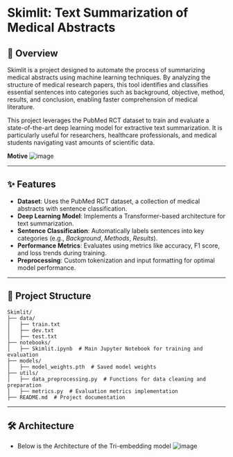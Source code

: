 # Skimlit: Text Summarization of Medical Abstracts

## 📜 Overview

Skimlit is a project designed to automate the process of summarizing medical abstracts using machine learning techniques. By analyzing the structure of medical research papers, this tool identifies and classifies essential sentences into categories such as background, objective, method, results, and conclusion, enabling faster comprehension of medical literature.

This project leverages the PubMed RCT dataset to train and evaluate a state-of-the-art deep learning model for extractive text summarization. It is particularly useful for researchers, healthcare professionals, and medical students navigating vast amounts of scientific data.

**Motive**
![image](https://github.com/user-attachments/assets/b1d05e7f-b1d3-438d-84d6-903015f4885f)


---

## ✨ Features

- **Dataset**: Uses the PubMed RCT dataset, a collection of medical abstracts with sentence classification.
- **Deep Learning Model**: Implements a Transformer-based architecture for text summarization.
- **Sentence Classification**: Automatically labels sentences into key categories (e.g., *Background*, *Methods*, *Results*).
- **Performance Metrics**: Evaluates using metrics like accuracy, F1 score, and loss trends during training.
- **Preprocessing**: Custom tokenization and input formatting for optimal model performance.

---

## 📂 Project Structure

```plaintext
Skimlit/
├── data/
│   ├── train.txt
│   ├── dev.txt
│   ├── test.txt
├── notebooks/
│   ├── Skimlit.ipynb  # Main Jupyter Notebook for training and evaluation
├── models/
│   ├── model_weights.pth  # Saved model weights
├── utils/
│   ├── data_preprocessing.py  # Functions for data cleaning and preparation
│   ├── metrics.py  # Evaluation metrics implementation
├── README.md  # Project documentation
```
---

## 🛠 Architecture
- Below is the Architecture  of the Tri-embedding model
![image](https://github.com/user-attachments/assets/372fde97-fae1-4796-946d-06171f0f8d99)
